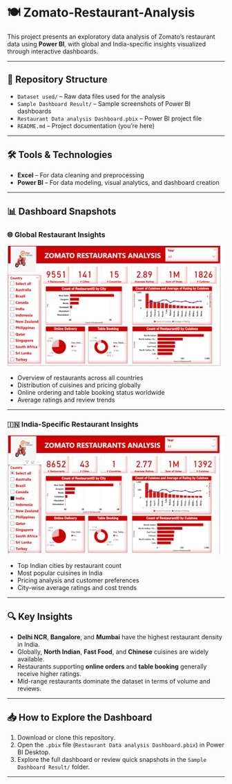 # 🍽️ Zomato-Restaurant-Analysis

This project presents an exploratory data analysis of Zomato’s restaurant data using **Power BI**, with global and India-specific insights visualized through interactive dashboards.

---

## 📁 Repository Structure

- `Dataset used/` – Raw data files used for the analysis
- `Sample Dashboard Result/` – Sample screenshots of Power BI dashboards
- `Restaurant Data analysis Dashboard.pbix` – Power BI project file
- `README.md` – Project documentation (you’re here)

---

## 🛠️ Tools & Technologies

- **Excel** – For data cleaning and preprocessing
- **Power BI** – For data modeling, visual analytics, and dashboard creation

---

## 📊 Dashboard Snapshots

### 🌐 Global Restaurant Insights

![Global Restaurant Insights](Sample%20Dashboard%20Result/pic1.png)

- Overview of restaurants across all countries
- Distribution of cuisines and pricing globally
- Online ordering and table booking status worldwide
- Average ratings and review trends

---

### 🇮🇳 India-Specific Restaurant Insights

![India Restaurant Insights](Sample%20Dashboard%20Result/pic2.png)

- Top Indian cities by restaurant count
- Most popular cuisines in India
- Pricing analysis and customer preferences
- City-wise average ratings and cost trends

---

## 🔍 Key Insights

- **Delhi NCR**, **Bangalore**, and **Mumbai** have the highest restaurant density in India.
- Globally, **North Indian**, **Fast Food**, and **Chinese** cuisines are widely available.
- Restaurants supporting **online orders** and **table booking** generally receive higher ratings.
- Mid-range restaurants dominate the dataset in terms of volume and reviews.

---

## 📥 How to Explore the Dashboard

1. Download or clone this repository.
2. Open the `.pbix` file (`Restaurant Data analysis Dashboard.pbix`) in Power BI Desktop.
3. Explore the full dashboard or review quick snapshots in the `Sample Dashboard Result/` folder.

---
